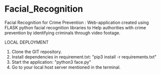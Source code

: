 # Facial_Recognition
Facial Recognition for Crime Prevention : Web-application created using FLASK python facial recognition libraries to Help authorities with crime prevention by identifying criminals through video footage.

LOCAL DEPLOYMENT

1. Clone the GIT repository.
2. Install dependencies in requirement.txt: "pip3 install -r requirements.txt"
3. Start the application: "python3 face.py"
4. Go to your local host server mentioned in the terminal.

